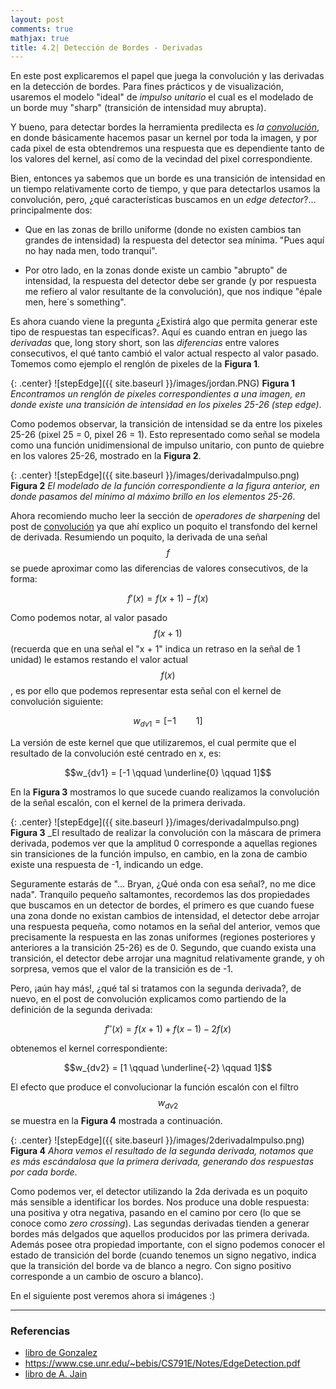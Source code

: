 ```yaml
---
layout: post
comments: true
mathjax: true
title: 4.2| Detección de Bordes - Derivadas
--- 
```

En este post explicaremos el papel que juega la convolución y las derivadas en la detección de bordes. Para fines prácticos y de visualización, usaremos el modelo "ideal" de _impulso unitario_ el cual es el modelado de un borde muy "sharp" (transición de intensidad muy abrupta).

Y bueno, para detectar bordes la herramienta predilecta es _la [convolución](https://bryanmed.github.io/kernelsConv/)_, en donde básicamente hacemos pasar un kernel por toda la imagen, y por cada pixel de esta obtendremos una respuesta que es dependiente tanto de los valores del kernel, así como de la vecindad del pixel correspondiente.

Bien, entonces ya sabemos que un borde es una transición de intensidad en un tiempo relativamente corto de tiempo, y que para detectarlos usamos la convolución, pero, ¿qué características buscamos en un _edge detector_?... principalmente dos: 

* Que en las zonas de brillo uniforme (donde no existen cambios tan grandes de intensidad) la respuesta del detector sea mínima. "Pues aquí no hay nada men, todo tranqui".

* Por otro lado, en la zonas donde existe un cambio "abrupto" de intensidad, la respuesta del detector debe ser grande (y por respuesta me refiero al valor resultante de la convolución), que nos indique "épale men, here´s something".

Es ahora cuando viene la pregunta ¿Existirá algo que permita generar este tipo de respuestas tan específicas?. Aquí es cuando entran en juego las _derivadas_ que, long story short, son las _diferencias_ entre valores consecutivos, el qué tanto cambió el valor actual respecto al valor pasado. Tomemos como ejemplo el renglón de pixeles de la __Figura 1__.

{: .center} 
![stepEdge]({{ site.baseurl }}/images/jordan.PNG)
__Figura 1__ _Encontramos un renglón de pixeles correspondientes a una imagen, en donde existe una transición de intensidad en los pixeles 25-26 (step edge)_.

Como podemos observar, la transición de intensidad se da entre los pixeles 25-26 (pixel 25 = 0, pixel 26 = 1). Esto representado como señal se modela como una función unidimensional de impulso unitario, con punto de quiebre en los valores 25-26, mostrado en la __Figura 2__.

{: .center} 
![stepEdge]({{ site.baseurl }}/images/derivadaImpulso.png)
__Figura 2__ _El modelado de la función correspondiente a la figura anterior, en donde pasamos del mínimo al máximo brillo en los elementos 25-26_.

Ahora recomiendo mucho leer la sección de _operadores de sharpening_ del post de [convolución](https://bryanmed.github.io/kernelsConv/) ya que ahí explico un poquito el transfondo del kernel de derivada. Resumiendo un poquito, la derivada de una señal $$f$$ se puede aproximar como las diferencias de valores consecutivos, de la forma:

$$f'(x) = f(x + 1) - f(x)$$

Como podemos notar, al valor pasado $$f(x + 1)$$ (recuerda que en una señal el "x + 1" indica un retraso en la señal de 1 unidad) le estamos restando el valor actual $$f(x)$$, es por ello que podemos representar esta señal con el kernel de convolución siguiente:

$$w_{dv1} = [-1 \qquad 1]$$

La versión de este kernel que que utilizaremos, el cual permite que el resultado de la convolución esté centrado en x, es:

$$w_{dv1} = [-1 \qquad \underline{0} \qquad 1]$$

En la __Figura 3__ mostramos lo que sucede cuando realizamos la convolución de la señal escalón, con el kernel de la primera derivada.

{: .center} 
![stepEdge]({{ site.baseurl }}/images/derivadaImpulso.png)
__Figura 3__ _El resultado de realizar la convolución con la máscara de primera derivada, podemos ver que la amplitud 0 corresponde a aquellas regiones sin transiciones de la función impulso, en cambio, en la zona de cambio existe una respuesta de -1, indicando un edge.

Seguramente estarás de "... Bryan, ¿Qué onda con esa señal?, no me dice nada". Tranquilo pequeño saltamontes, recordemos las dos propiedades que buscamos en un detector de bordes, el primero es que cuando fuese una zona donde no existan cambios de intensidad, el detector debe arrojar una respuesta pequeña, como notamos en la señal del anterior, vemos que precisamente la respuesta en las zonas uniformes (regiones posteriores y anteriores a la transición 25-26) es de 0. Segundo, que cuando exista una transición, el detector debe arrojar una magnitud relativamente grande, y oh sorpresa, vemos que el valor de la transición es de -1.

Pero, ¡aún hay más!, ¿qué tal si tratamos con la segunda derivada?, de nuevo, en el post de convolución explicamos como partiendo de la definición de la segunda derivada:

$$f''(x) = f(x + 1) + f(x - 1) - 2f(x)$$

obtenemos el kernel correspondiente:

$$w_{dv2} = [1 \qquad \underline{-2} \qquad 1]$$

El efecto que produce el convolucionar la función escalón con el filtro $$w_{dv2}$$ se muestra en la __Figura 4__ mostrada a continuación.

{: .center} 
![stepEdge]({{ site.baseurl }}/images/2derivadaImpulso.png)
__Figura 4__ _Ahora vemos el resultado de la segunda derivada, notamos que es más escándalosa que la primera derivada, generando dos respuestas por cada borde_.

Como podemos ver, el detector utilizando la 2da derivada es un poquito más sensible a identificar los bordes. Nos produce una doble respuesta: una positiva y otra negativa, pasando en el camino por cero (lo que se conoce como _zero crossing_). Las segundas derivadas tienden a generar bordes más delgados que aquellos producidos por las primera derivada. Además posee otra propiedad importante, con el signo podemos conocer el estado de transición del borde (cuando tenemos un signo negativo, indica que la transición del borde va de blanco a negro. Con signo positivo corresponde a un cambio de oscuro a blanco).

En el siguiente post veremos ahora si imágenes :)

____

### Referencias

* [libro de Gonzalez](https://www.amazon.com/Digital-Image-Processing-Rafael-Gonzalez/dp/0133356728)
* https://www.cse.unr.edu/~bebis/CS791E/Notes/EdgeDetection.pdf
* [libro de A. Jain](https://www.amazon.com/Fundamentals-Digital-Image-Processing-Anil/dp/0133361659)




















